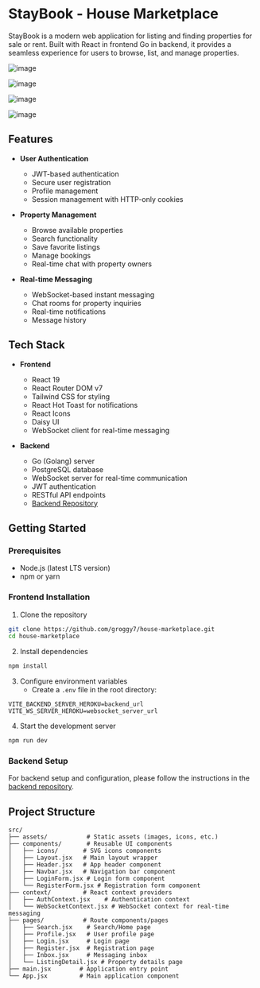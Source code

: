 # StayBook - House Marketplace

StayBook is a modern web application for listing and finding properties for sale or rent. Built with React in frontend Go in backend, it provides a seamless experience for users to browse, list, and manage properties.

![image](https://github.com/user-attachments/assets/1766cc4c-745d-437f-9e1b-85cf36181dbc)

![image](https://github.com/user-attachments/assets/7931ca46-50e9-4700-9134-fea4bbc71ecc)

![image](https://github.com/user-attachments/assets/32092443-5c02-4bc7-ba42-387bcce939ce)

![image](https://github.com/user-attachments/assets/b22a8e49-92b3-494c-8b30-ada854334a5c)

## Features

- **User Authentication**

  - JWT-based authentication
  - Secure user registration
  - Profile management
  - Session management with HTTP-only cookies

- **Property Management**

  - Browse available properties
  - Search functionality
  - Save favorite listings
  - Manage bookings
  - Real-time chat with property owners

- **Real-time Messaging**
  - WebSocket-based instant messaging
  - Chat rooms for property inquiries
  - Real-time notifications
  - Message history

## Tech Stack

- **Frontend**

  - React 19
  - React Router DOM v7
  - Tailwind CSS for styling
  - React Hot Toast for notifications
  - React Icons
  - Daisy UI
  - WebSocket client for real-time messaging

- **Backend**
  - Go (Golang) server
  - PostgreSQL database
  - WebSocket server for real-time communication
  - JWT authentication
  - RESTful API endpoints
  - [Backend Repository](https://github.com/groggy7/house-marketplace-server)

## Getting Started

### Prerequisites

- Node.js (latest LTS version)
- npm or yarn

### Frontend Installation

1. Clone the repository

```bash
git clone https://github.com/groggy7/house-marketplace.git
cd house-marketplace
```

2. Install dependencies

```bash
npm install
```

3. Configure environment variables
   - Create a `.env` file in the root directory:

```env
VITE_BACKEND_SERVER_HEROKU=backend_url
VITE_WS_SERVER_HEROKU=websocket_server_url
```

4. Start the development server

```bash
npm run dev
```

### Backend Setup

For backend setup and configuration, please follow the instructions in the [backend repository](https://github.com/groggy7/house-marketplace-server).

## Project Structure

```
src/
├── assets/           # Static assets (images, icons, etc.)
├── components/       # Reusable UI components
│   ├── icons/       # SVG icons components
│   ├── Layout.jsx   # Main layout wrapper
│   ├── Header.jsx   # App header component
│   ├── Navbar.jsx   # Navigation bar component
│   ├── LoginForm.jsx # Login form component
│   └── RegisterForm.jsx # Registration form component
├── context/         # React context providers
│   ├── AuthContext.jsx    # Authentication context
│   └── WebSocketContext.jsx # WebSocket context for real-time messaging
├── pages/           # Route components/pages
│   ├── Search.jsx    # Search/Home page
│   ├── Profile.jsx   # User profile page
│   ├── Login.jsx     # Login page
│   ├── Register.jsx  # Registration page
│   ├── Inbox.jsx     # Messaging inbox
│   └── ListingDetail.jsx # Property details page
├── main.jsx        # Application entry point
└── App.jsx         # Main application component
```
